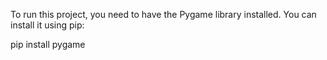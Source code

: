 To run this project, you need to have the Pygame library installed.
You can install it using pip:

pip install pygame
